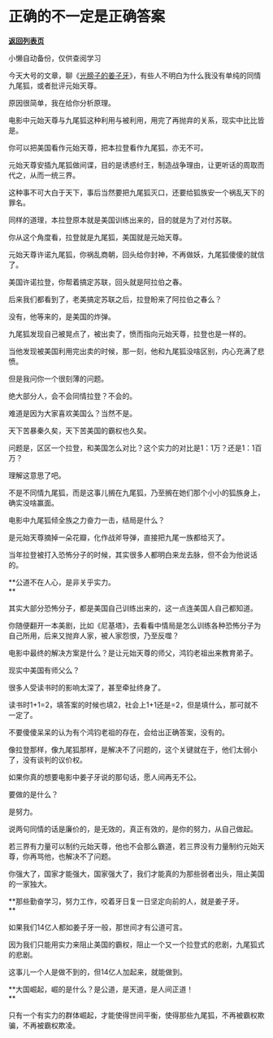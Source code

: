 # 正确的不一定是正确答案

[**返回列表页**](/gzh/记忆承载3)

小懒自动备份，仅供查阅学习

今天大号的文章，聊《[光膀子的姜子牙](https://mp.weixin.qq.com/s?__biz=MzU0MjYwNDU2Mw==&mid=2247492830&idx=1&sn=35a0f8d2f1ed80b0c2c3543a7958efd1&chksm=fb1a88a2cc6d01b4817060897f5d6b561cc3dcda6c056caa27be14fc17a9a8cf5fe5d2f66104&token=352599175&lang=zh_CN&scene=21#wechat_redirect)》，有些人不明白为什么我没有单纯的同情九尾狐，或者批评元始天尊。

  

原因很简单，我在给你分析原理。  

  

电影中元始天尊与九尾狐这种利用与被利用，用完了再抛弃的关系，现实中比比皆是。  

  

你可以把美国看作元始天尊，把本拉登看作九尾狐，亦无不可。

  

元始天尊安插九尾狐做间谍，目的是诱惑纣王，制造战争理由，让更听话的周取而代之，从而一统三界。

  

这种事不可大白于天下，事后当然要把九尾狐灭口，还要给狐族安一个祸乱天下的罪名。  

  

同样的道理，本拉登原本就是美国训练出来的，目的就是为了对付苏联。  

  

你从这个角度看，拉登就是九尾狐，美国就是元始天尊。  

  

元始天尊许诺九尾狐，你祸乱商朝，回头给你封神，不再做妖，九尾狐傻傻的就信了。  

  

美国许诺拉登，你帮着搞定苏联，回头就是阿拉伯之春。

  

后来我们都看到了，老美搞定苏联之后，拉登盼来了阿拉伯之春么？

  

没有，他等来的，是美国的炸弹。

  

九尾狐发现自己被晃点了，被出卖了，愤而指向元始天尊，拉登也是一样的。

  

当他发现被美国利用完出卖的时候，那一刻，他和九尾狐没啥区别，内心充满了悲愤。  

  

但是我问你一个很刻薄的问题。  

  

绝大部分人，会不会同情拉登？不会的。

  

难道是因为大家喜欢美国么？当然不是。  

  

天下苦暴秦久矣，天下苦美国的霸权也久矣。

  

问题是，区区一个拉登，和美国怎么对比？这个实力的对比是1：1万？还是1：1百万？

  

理解这意思了吧。  

  

不是不同情九尾狐，而是这事儿搁在九尾狐，乃至搁在她们那个小小的狐族身上，确实没啥赢面。

  

电影中九尾狐倾全族之力奋力一击，结局是什么？  

  

是元始天尊摘掉一朵花瓣，化作战斧导弹，直接把九尾一族都给灭了。

  

当年拉登被打入恐怖分子的时候，其实很多人都明白来龙去脉，但不会为他说话的。  

  

 **公道不在人心，是非关乎实力。  
**

  

其实大部分恐怖分子，都是美国自己训练出来的，这一点连美国人自己都知道。  

  

你随便翻开一本美剧，比如《尼基塔》，去看看中情局是怎么训练各种恐怖分子为自己所用，后来又抛弃人家，被人家怨恨，乃至反噬？

  

电影中最终的解决方案是什么？是让元始天尊的师父，鸿钧老祖出来教育弟子。  

  

现实中美国有师父么？

  

很多人受读书时的影响太深了，甚至牵扯终身了。  

  

读书时1+1=2，填答案的时候也填2，社会上1+1还是=2，但是填什么，那可就不一定了。  

  

不要傻傻呆呆的认为有个鸿钧老祖的存在，会给出正确答案，没有的。  

  

像拉登那样，像九尾狐那样，是解决不了问题的，这个关键就在于，他们太弱小了，没有谈判的议价权。  

  

如果你真的想要电影中姜子牙说的那句话，愿人间再无不公。  

  

要做的是什么？  

  

是努力。

  

说两句同情的话是廉价的，是无效的，真正有效的，是你的努力，从自己做起。

  

若三界有力量可以制约元始天尊，他也不会那么霸道，若三界没有力量制约元始天尊，你再骂他，也解决不了问题。

  

你强大了，国家才能强大，国家强大了，我们才能真的为那些弱者出头，阻止美国的一家独大。

  

 **那些勤奋学习，努力工作，咬着牙日复一日坚定向前的人，就是姜子牙。  
**

  

如果我们14亿人都如姜子牙一般，那世间才有公道可言。  

  

因为我们只能用实力来阻止美国的霸权，阻止一个又一个拉登式的悲剧，九尾狐式的悲剧。  

  

这事儿一个人是做不到的，但14亿人加起来，就能做到。  

  

 **大国崛起，崛的是什么？是公道，是天道，是人间正道！  
**

  

只有一个有实力的群体崛起，才能使得世间平衡，使得那些九尾狐，不再被霸权欺骗，不再被霸权欺凌。

